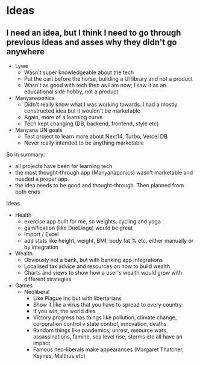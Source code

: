 # Ideas

## I need an idea, but I think I need to go through previous ideas and asses why they didn't go anywhere

- Lywe
  - Wasn't super knowledgeable about the tech
  - Put the cart before the horse, building a UI library and not a product
  - Wasn't as good with tech then as I am now; I saw it as an educational side hobby, not a product
- Manyanaponics
  - Didn't really know what I was working towards. I had a mostly constructed idea but it wouldn't be marketable
  - Again, more of a learning curve
  - Tech kept changing (DB, backend, frontend, style etc)
- Manyana UN goals
  - Test project to learn more about Next14, Turbo, Vercel DB
  - Never really intended to be anything marketable

So in summary:
- all projects have been for learning tech
- the most thought-through app (Manyanaponics) wasn't marketable and needed a proper app. 
- the idea needs to be good and thought-through. Then planned from both ends

Ideas
- Health
  - exercise app built for me, so weights, cycling and yoga
  - gamification (like DuoLingo) would be great
  - Import / Excel
  - add stats like height, weight, BMI, body fat % etc, either manually or by integration
- Wealth
  - Obviously not a bank, but with banking app integrations
  - Localised tax advice and resources on how to build wealth
  - Charts and views to show how a user's wealth would grow with different strategies
- Games
  - Neoliberal
    - Like Plague Inc but with libertarians
    - Show it like a virus that you have to spread to every country
    - If you win, the world dies
    - Victory progress has things like pollution, climate change, corporation control v state control, innovation, deaths
    - Random things like pandemics, unrest, resource wars, assassinations, famine, sea level rise, storms etc all have an impact
    - Famous neo-liberals make appearances (Margaret Thatcher, Keynes, Malthus etc)